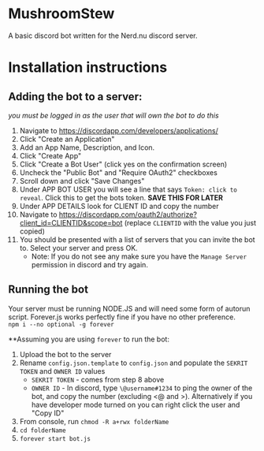 # MushroomStew

A basic discord bot written for the Nerd.nu discord server.

# Installation instructions

## Adding the bot to a server:
*you must be logged in as the user that will own the bot to do this*  
1. Navigate to https://discordapp.com/developers/applications/
2. Click "Create an Application"
3. Add an App Name, Description, and Icon. 
4. Click "Create App"
5. Click "Create a Bot User" (click yes on the confirmation screen)
6. Uncheck the "Public Bot" and "Require OAuth2" checkboxes
7. Scroll down and click "Save Changes"
8. Under APP BOT USER you will see a line that says `Token: click to reveal`. Click this to get the bots token. **SAVE THIS FOR LATER**
9. Under APP DETAILS look for CLIENT ID and copy the number
10. Navigate to https://discordapp.com/oauth2/authorize?client_id=CLIENTID&scope=bot (replace `CLIENTID` with the value you just copied)
11. You should be presented with a list of servers that you can invite the bot to. Select your server and press OK. 
    * Note: If you do not see any make sure you have the `Manage Server` permission in discord and try again.

## Running the bot
Your server must be running NODE.JS and will need some form of autorun script. Forever.js works perfectly fine if you have no other preference.   
`npm i --no optional -g forever` 

**Assuming you are using `forever` to run the bot:  
1. Upload the bot to the server
2. Rename `config.json.template` to `config.json` and populate the `SEKRIT TOKEN` and `OWNER ID` values
    * `SEKRIT TOKEN` - comes from step 8 above
    * `OWNER ID` - In discord, type `\@username#1234` to ping the owner of the bot, and copy the number (excluding <@ and >). Alternatively if you have developer mode turned on you can right click the user and "Copy ID"
2. From console, run `chmod -R a+rwx folderName`
3. `cd folderName`
4. `forever start bot.js`